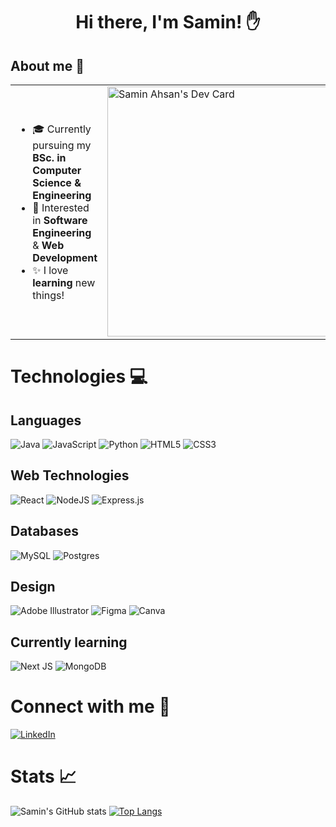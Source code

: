 <h1 align = "center" > Hi there, I'm Samin! ✋</h1>

## About me 📖

<span></span>
<span></span>
<table>
<tr>
  <td valign="center">    
    <ul>
      <li style="none">🎓 Currently pursuing my <b>BSc. in Computer Science & Engineering</b></li>
      <li>🌱 Interested in <b>Software Engineering</b> & <b>Web Development</b></li>
      <li>✨ I love <b>learning</b> new things!</li>
    </ul>
    
    
    
    
  </td>
  <td>
    <a href="https://app.daily.dev/speedyGonzal0"><img src="https://api.daily.dev/devcards/c81e27f8f18f42b2a336c79c8e65c4c8.png?r=asy" width="400" alt="Samin Ahsan's Dev Card"/></a>
  </td>

</tr>
</table>

# Technologies 💻
## Languages
![Java](https://img.shields.io/badge/java-%23ED8B00.svg?style=for-the-badge&logo=java&logoColor=white)
![JavaScript](https://img.shields.io/badge/javascript-%23323330.svg?style=for-the-badge&logo=javascript&logoColor=%23F7DF1E)
![Python](https://img.shields.io/badge/python-3670A0?style=for-the-badge&logo=python&logoColor=ffdd54)
![HTML5](https://img.shields.io/badge/html5-%23E34F26.svg?style=for-the-badge&logo=html5&logoColor=white)
![CSS3](https://img.shields.io/badge/css3-%231572B6.svg?style=for-the-badge&logo=css3&logoColor=white)

## Web Technologies
![React](https://img.shields.io/badge/react-%2320232a.svg?style=for-the-badge&logo=react&logoColor=%2361DAFB)
![NodeJS](https://img.shields.io/badge/node.js-6DA55F?style=for-the-badge&logo=node.js&logoColor=white)
![Express.js](https://img.shields.io/badge/express.js-%23404d59.svg?style=for-the-badge&logo=express&logoColor=%2361DAFB)

## Databases
![MySQL](https://img.shields.io/badge/mysql-%2300f.svg?style=for-the-badge&logo=mysql&logoColor=white)
![Postgres](https://img.shields.io/badge/postgres-%23316192.svg?style=for-the-badge&logo=postgresql&logoColor=white)

## Design
![Adobe Illustrator](https://img.shields.io/badge/adobe%20illustrator-%23FF9A00.svg?style=for-the-badge&logo=adobe%20illustrator&logoColor=white)
![Figma](https://img.shields.io/badge/figma-%23F24E1E.svg?style=for-the-badge&logo=figma&logoColor=white)
![Canva](https://img.shields.io/badge/Canva-%2300C4CC.svg?style=for-the-badge&logo=Canva&logoColor=white)

## Currently learning
![Next JS](https://img.shields.io/badge/Next-black?style=for-the-badge&logo=next.js&logoColor=white)
![MongoDB](https://img.shields.io/badge/MongoDB-%234ea94b.svg?style=for-the-badge&logo=mongodb&logoColor=white)



# Connect with me 🤙
<a href = "https://www.linkedin.com/in/samin-ahsan/">![LinkedIn](https://img.shields.io/badge/linkedin-%230077B5.svg?style=for-the-badge&logo=linkedin&logoColor=white)</a>

# Stats 📈
![Samin's GitHub stats](https://github-readme-stats.vercel.app/api?username=speedyGonzal0&show_icons=true&theme=tokyonight)
[![Top Langs](https://github-readme-stats.vercel.app/api/top-langs/?username=speedyGonzal0&layout=compact)](https://github.com/speedyGonzal0/github-readme-stats)



<!--
**speedyGonzal0/speedyGonzal0** is a ✨ _special_ ✨ repository because its `README.md` (this file) appears on your GitHub profile.

Here are some ideas to get you started:

- 🔭 I’m currently working on ...
- 🌱 I’m currently learning ...
- 👯 I’m looking to collaborate on ...
- 🤔 I’m looking for help with ...
- 💬 Ask me about ...
- 📫 How to reach me: ...
- 😄 Pronouns: ...
- ⚡ Fun fact: ...
-->
